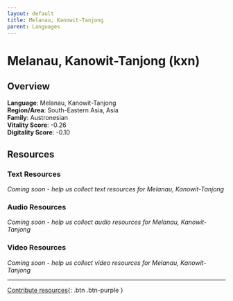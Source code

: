 ```yaml
---
layout: default
title: Melanau, Kanowit-Tanjong
parent: Languages
---
```


# Melanau, Kanowit-Tanjong (kxn)

## Overview

**Language**: Melanau, Kanowit-Tanjong  
**Region/Area**: South-Eastern Asia, Asia  
**Family**: Austronesian  
**Vitality Score**: -0.26  
**Digitality Score**: -0.10  

## Resources

### Text Resources
*Coming soon - help us collect text resources for Melanau, Kanowit-Tanjong*

### Audio Resources
*Coming soon - help us collect audio resources for Melanau, Kanowit-Tanjong*

### Video Resources
*Coming soon - help us collect video resources for Melanau, Kanowit-Tanjong*

---

[Contribute resources](https://fairtrain.github.io/){: .btn .btn-purple }
